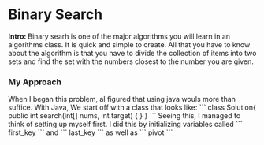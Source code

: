 <h1> Binary Search </h1>

<b> Intro:  </b>  Binary searh is one of the major algorithms you will learn in an algorithms class. It is quick and simple to create. All that you have to know about the algorithm is that you have to divide the collection of items into two sets and find the set with the numbers closest to the number you are given.

<h3> My Approach </h3>
   When I began this problem, aI figured that using java wouls more than suffice. With Java, We start off with a class that looks like:
```
class Solution{
   public int search(int[] nums, int target) {
   } 
}
``` 
Seeing this, I managed to think of setting up myself first. I did this by initializing variables called ``` first_key ``` and ``` last_key ```  as well as ``` pivot ```  
